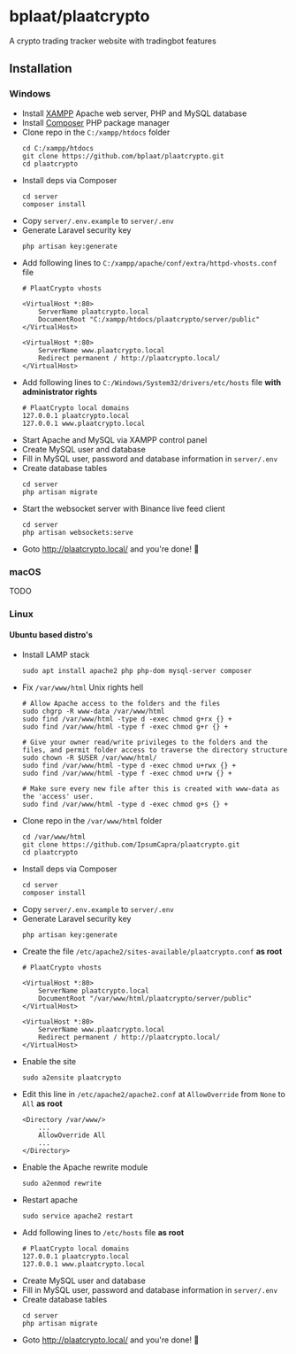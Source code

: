 # bplaat/plaatcrypto
A crypto trading tracker website with tradingbot features

## Installation

### Windows
- Install [XAMPP](https://www.apachefriends.org/download.html) Apache web server, PHP and MySQL database
- Install [Composer](https://getcomposer.org/download/) PHP package manager
- Clone repo in the `C:/xampp/htdocs` folder
    ```
    cd C:/xampp/htdocs
    git clone https://github.com/bplaat/plaatcrypto.git
    cd plaatcrypto
    ```
- Install deps via Composer
    ```
    cd server
    composer install
    ```
- Copy `server/.env.example` to `server/.env`
- Generate Laravel security key
    ```
    php artisan key:generate
    ```
- Add following lines to `C:/xampp/apache/conf/extra/httpd-vhosts.conf` file
    ```
    # PlaatCrypto vhosts

    <VirtualHost *:80>
        ServerName plaatcrypto.local
        DocumentRoot "C:/xampp/htdocs/plaatcrypto/server/public"
    </VirtualHost>

    <VirtualHost *:80>
        ServerName www.plaatcrypto.local
        Redirect permanent / http://plaatcrypto.local/
    </VirtualHost>
    ```
- Add following lines to `C:/Windows/System32/drivers/etc/hosts` file **with administrator rights**
    ```
    # PlaatCrypto local domains
    127.0.0.1 plaatcrypto.local
    127.0.0.1 www.plaatcrypto.local
    ```
- Start Apache and MySQL via XAMPP control panel
- Create MySQL user and database
- Fill in MySQL user, password and database information in `server/.env`
- Create database tables
    ```
    cd server
    php artisan migrate
    ```
- Start the websocket server with Binance live feed client
    ```
    cd server
    php artisan websockets:serve
    ```
- Goto http://plaatcrypto.local/ and you're done! 🎉

### macOS
TODO

### Linux

#### Ubuntu based distro's
- Install LAMP stack
    ```
    sudo apt install apache2 php php-dom mysql-server composer
    ```
-  Fix `/var/www/html` Unix rights hell
    ```
    # Allow Apache access to the folders and the files
    sudo chgrp -R www-data /var/www/html
    sudo find /var/www/html -type d -exec chmod g+rx {} +
    sudo find /var/www/html -type f -exec chmod g+r {} +

    # Give your owner read/write privileges to the folders and the files, and permit folder access to traverse the directory structure
    sudo chown -R $USER /var/www/html/
    sudo find /var/www/html -type d -exec chmod u+rwx {} +
    sudo find /var/www/html -type f -exec chmod u+rw {} +

    # Make sure every new file after this is created with www-data as the 'access' user.
    sudo find /var/www/html -type d -exec chmod g+s {} +
    ```
- Clone repo in the `/var/www/html` folder
    ```
    cd /var/www/html
    git clone https://github.com/IpsumCapra/plaatcrypto.git
    cd plaatcrypto
    ```
- Install deps via Composer
    ```
    cd server
    composer install
    ```
- Copy `server/.env.example` to `server/.env`
- Generate Laravel security key
    ```
    php artisan key:generate
    ```
- Create the file `/etc/apache2/sites-available/plaatcrypto.conf` **as root**
    ```
    # PlaatCrypto vhosts

    <VirtualHost *:80>
        ServerName plaatcrypto.local
        DocumentRoot "/var/www/html/plaatcrypto/server/public"
    </VirtualHost>

    <VirtualHost *:80>
        ServerName www.plaatcrypto.local
        Redirect permanent / http://plaatcrypto.local/
    </VirtualHost>
    ```
- Enable the site
    ```
    sudo a2ensite plaatcrypto
    ```
- Edit this line in `/etc/apache2/apache2.conf` at `AllowOverride` from `None` to `All` **as root**
    ```
    <Directory /var/www/>
        ...
        AllowOverride All
        ...
    </Directory>
    ```
- Enable the Apache rewrite module
    ```
    sudo a2enmod rewrite
    ```
- Restart apache
    ```
    sudo service apache2 restart
    ```
- Add following lines to `/etc/hosts` file **as root**
    ```
    # PlaatCrypto local domains
    127.0.0.1 plaatcrypto.local
    127.0.0.1 www.plaatcrypto.local
    ```
- Create MySQL user and database
- Fill in MySQL user, password and database information in `server/.env`
- Create database tables
    ```
    cd server
    php artisan migrate
    ```
- Goto http://plaatcrypto.local/ and you're done! 🎉
